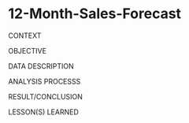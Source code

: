 # 12-Month-Sales-Forecast
CONTEXT



OBJECTIVE


DATA DESCRIPTION


ANALYSIS PROCESSS


RESULT/CONCLUSION


LESSON(S) LEARNED
